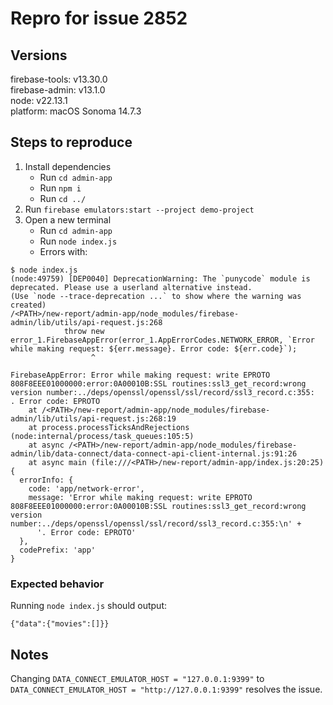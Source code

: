 # Repro for issue 2852

## Versions

firebase-tools: v13.30.0<br>
firebase-admin: v13.1.0<br>
node: v22.13.1<br>
platform: macOS Sonoma 14.7.3

## Steps to reproduce

1. Install dependencies
   - Run `cd admin-app`
   - Run `npm i`
   - Run `cd ../`
2. Run `firebase emulators:start --project demo-project`
3. Open a new terminal
   - Run `cd admin-app`
   - Run `node index.js`
   - Errors with:

```
$ node index.js
(node:49759) [DEP0040] DeprecationWarning: The `punycode` module is deprecated. Please use a userland alternative instead.
(Use `node --trace-deprecation ...` to show where the warning was created)
/<PATH>/new-report/admin-app/node_modules/firebase-admin/lib/utils/api-request.js:268
            throw new error_1.FirebaseAppError(error_1.AppErrorCodes.NETWORK_ERROR, `Error while making request: ${err.message}. Error code: ${err.code}`);
                  ^

FirebaseAppError: Error while making request: write EPROTO 808F8EEE01000000:error:0A00010B:SSL routines:ssl3_get_record:wrong version number:../deps/openssl/openssl/ssl/record/ssl3_record.c:355:
. Error code: EPROTO
    at /<PATH>/new-report/admin-app/node_modules/firebase-admin/lib/utils/api-request.js:268:19
    at process.processTicksAndRejections (node:internal/process/task_queues:105:5)
    at async /<PATH>/new-report/admin-app/node_modules/firebase-admin/lib/data-connect/data-connect-api-client-internal.js:91:26
    at async main (file:///<PATH>/new-report/admin-app/index.js:20:25) {
  errorInfo: {
    code: 'app/network-error',
    message: 'Error while making request: write EPROTO 808F8EEE01000000:error:0A00010B:SSL routines:ssl3_get_record:wrong version number:../deps/openssl/openssl/ssl/record/ssl3_record.c:355:\n' +
      '. Error code: EPROTO'
  },
  codePrefix: 'app'
}
```

### Expected behavior

Running `node index.js` should output:

```
{"data":{"movies":[]}}
```

## Notes

Changing `DATA_CONNECT_EMULATOR_HOST = "127.0.0.1:9399"` to `DATA_CONNECT_EMULATOR_HOST = "http://127.0.0.1:9399"` resolves the issue.
